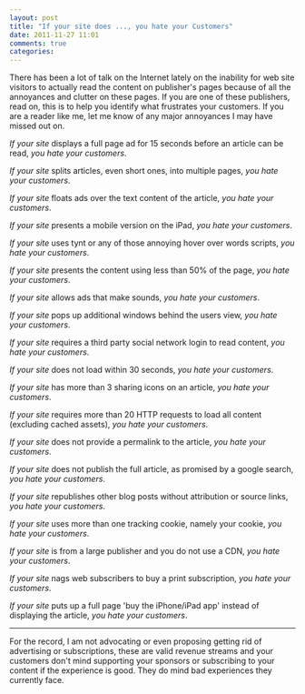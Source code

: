 ```yaml
---
layout: post
title: "If your site does ..., you hate your Customers"
date: 2011-11-27 11:01
comments: true
categories: 
---
```


There has been a lot of talk on the Internet lately on the inability for web site visitors to actually read the content on publisher's pages because of all the annoyances and clutter on these pages.  If you are one of these publishers, read on, this is to help you identify what frustrates your customers.  If you are a reader like me, let me know of any major annoyances I may have missed out on.

*If your site* displays a full page ad for 15 seconds before an article can be read, *you hate your customers*.

*If your site* splits articles, even short ones, into multiple pages, *you hate your customers*.

<!--more-->

*If your site* floats ads over the text content of the article, *you hate your customers*.

*If your site* presents a mobile version on the iPad, *you hate your customers*.

*If your site* uses tynt or any of those annoying hover over words scripts, *you hate your customers*.

*If your site* presents the content using less than 50% of the page, *you hate your customers*.

*If your site* allows ads that make sounds, *you hate your customers*.

*If your site* pops up additional windows behind the users view, *you hate your customers*.

*If your site* requires a third party social network login to read content, *you hate your customers*.

*If your site* does not load within 30 seconds, *you hate your customers*.

*If your site* has more than 3 sharing icons on an article, *you hate your customers*.

*If your site* requires more than 20 HTTP requests to load all content (excluding cached assets), *you hate your customers*.

*If your site* does not provide a permalink to the article, *you hate your customers*.

*If your site* does not publish the full article, as promised by a google search, *you hate your customers*.

*If your site* republishes other blog posts without attribution or source links, *you hate your customers*.

*If your site* uses more than one tracking cookie, namely your cookie, *you hate your customers*.

*If your site* is from a large publisher and you do not use a CDN, *you hate your customers*.

*If your site* nags web subscribers to buy a print subscription, *you hate your customers*.

*If your site* puts up a full page 'buy the iPhone/iPad app' instead of displaying the article, *you hate your customers*.

---

For the record, I am not advocating or even proposing getting rid of advertising or subscriptions, these are valid revenue streams and your customers don't mind supporting your sponsors or subscribing to your content if the experience is good.  They do mind bad experiences they currently face.
